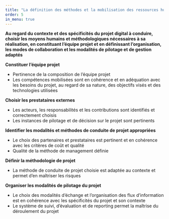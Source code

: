 ```yaml
---
title: "La définition des méthodes et la mobilisation des ressources humaines (3.1)"
order: 5
in_menu: true
---
```

**Au regard du contexte et des spécificités du projet digital à conduire, choisir les moyens humains et méthodologiques nécessaires à sa réalisation, en constituant l’équipe projet et en définissant l’organisation, les modes de collaboration et les modalités de pilotage et de gestion adaptés**

**Constituer l’équipe projet**
- Pertinence de la composition de l’équipe projet 
- Les compétences mobilisées sont en cohérence et en adéquation avec les besoins du projet, au regard de sa nature, des objectifs visés et des technologies utilisées

**Choisir les prestataires externes**
- Les acteurs, les responsabilités et les contributions sont identifiés et correctement choisis
- Les instances de pilotage et de décision sur le projet sont pertinents

**Identifier les modalités et méthodes de conduite de projet appropriées**
- Le choix des partenaires et prestataires est pertinent et en cohérence avec les critères de coût et qualité
- Qualité de la méthode de management définie 

**Définir la méthodologie de projet**
- La méthode de conduite de projet choisie est adaptée au contexte et permet d’en maîtriser les risques

**Organiser les modalités de pilotage du projet**
- Le choix des modalités d’échange et l’organisation des flux d’information est en cohérence avec les spécificités du projet et son contexte
- Le système de suivi, d’évaluation et de reporting permet la maîtrise du déroulement du projet 